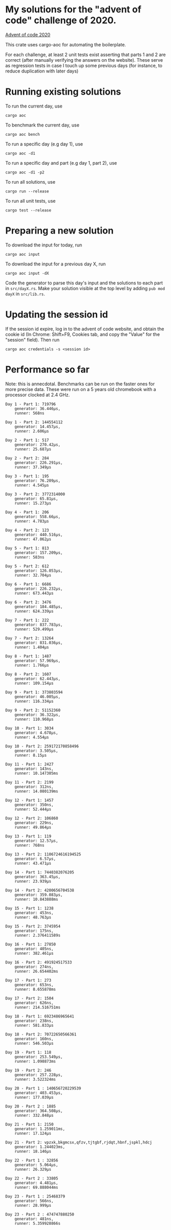 My solutions for the "advent of code" challenge of 2020.
===

[Advent of code 2020](https://adventofcode.com/2020)

This crate uses cargo-aoc for automating the boilerplate.

For each challenge, at least 2 unit tests exist asserting that parts 1 and 2 are correct (after manually verifying the answers on the website). These serve as regression tests in case I touch up some previous days (for instance, to reduce duplication with later days)

# Running existing solutions

To run the current day, use
```
cargo aoc
```
To benchmark the current day, use
```
cargo aoc bench
```

To run a specific day (e.g day 1), use
```
cargo aoc -d1
```
To run a specific day and part (e.g day 1, part 2), use
```
cargo aoc -d1 -p2
```

To run all solutions, use
```
cargo run --release
```
To run all unit tests, use
```
cargo test --release
```

# Preparing a new solution
To download the input for today, run
```
cargo aoc input
```

To download the input for a previous day X, run
```
cargo aoc input -dX
```

Code the generator to parse this day's input and the solutions to each part in `src/dayX.rs`.
Make your solution visible at the top level by adding `pub mod dayX` in `src/lib.rs`.

# Updating the session id 
If the session id expire, log in to the advent of code website, and obtain the cookie id (In Chrome: Shift+F9, Cookies tab, and copy the "Value" for the "session" field).
Then run
```
cargo aoc credentials -s <session id>
```

# Performance so far

Note: this is annecdotal. Benchmarks can be run on the faster ones for more precise data.
These were run on a 5 years old chromebook with a processor clocked at 2.4 GHz.

```
Day 1 - Part 1: 719796
	generator: 36.446µs,
	runner: 568ns

Day 1 - Part 2: 144554112
	generator: 14.457µs,
	runner: 2.606µs

Day 2 - Part 1: 517
	generator: 270.42µs,
	runner: 25.687µs

Day 2 - Part 2: 284
	generator: 226.291µs,
	runner: 37.349µs

Day 3 - Part 1: 195
	generator: 76.209µs,
	runner: 4.545µs

Day 3 - Part 2: 3772314000
	generator: 65.81µs,
	runner: 15.273µs

Day 4 - Part 1: 206
	generator: 558.66µs,
	runner: 4.783µs

Day 4 - Part 2: 123
	generator: 440.516µs,
	runner: 47.062µs

Day 5 - Part 1: 813
	generator: 157.209µs,
	runner: 583ns

Day 5 - Part 2: 612
	generator: 126.053µs,
	runner: 32.704µs

Day 6 - Part 1: 6686
	generator: 226.232µs,
	runner: 673.443µs

Day 6 - Part 2: 3476
	generator: 184.485µs,
	runner: 624.339µs

Day 7 - Part 1: 222
	generator: 837.783µs,
	runner: 529.499µs

Day 7 - Part 2: 13264
	generator: 831.036µs,
	runner: 1.404µs

Day 8 - Part 1: 1487
	generator: 57.969µs,
	runner: 1.766µs

Day 8 - Part 2: 1607
	generator: 62.443µs,
	runner: 109.154µs

Day 9 - Part 1: 373803594
	generator: 46.005µs,
	runner: 116.334µs

Day 9 - Part 2: 51152360
	generator: 36.322µs,
	runner: 110.968µs

Day 10 - Part 1: 3034
	generator: 4.678µs,
	runner: 4.554µs

Day 10 - Part 2: 259172170858496
	generator: 3.505µs,
	runner: 8.15µs

Day 11 - Part 1: 2427
	generator: 143ns,
	runner: 10.147305ms

Day 11 - Part 2: 2199
	generator: 312ns,
	runner: 14.080139ms

Day 12 - Part 1: 1457
	generator: 350ns,
	runner: 52.444µs

Day 12 - Part 2: 106860
	generator: 229ns,
	runner: 49.864µs

Day 13 - Part 1: 119
	generator: 12.57µs,
	runner: 768ns

Day 13 - Part 2: 1106724616194525
	generator: 6.57µs,
	runner: 43.471µs

Day 14 - Part 1: 7440382076205
	generator: 363.45µs,
	runner: 23.939µs

Day 14 - Part 2: 4200656704538
	generator: 359.083µs,
	runner: 10.843888ms

Day 15 - Part 1: 1238
	generator: 453ns,
	runner: 48.763µs

Day 15 - Part 2: 3745954
	generator: 175ns,
	runner: 2.376411589s

Day 16 - Part 1: 27850
	generator: 405ns,
	runner: 382.461µs

Day 16 - Part 2: 491924517533
	generator: 274ns,
	runner: 26.654402ms

Day 17 - Part 1: 273
	generator: 653ns,
	runner: 8.655878ms

Day 17 - Part 2: 1504
	generator: 626ns,
	runner: 214.516751ms

Day 18 - Part 1: 6923486965641
	generator: 238ns,
	runner: 581.833µs

Day 18 - Part 2: 70722650566361
	generator: 160ns,
	runner: 546.503µs

Day 19 - Part 1: 118
	generator: 253.549µs,
	runner: 1.098873ms

Day 19 - Part 2: 246
	generator: 257.228µs,
	runner: 3.522324ms

Day 20 - Part 1 : 140656720229539
	generator: 403.453µs,
	runner: 177.039µs

Day 20 - Part 2 : 1885
	generator: 364.508µs,
	runner: 332.848µs

Day 21 - Part 1: 2150
	generator: 1.259011ms,
	runner: 17.124µs

Day 21 - Part 2: vpzxk,bkgmcsx,qfzv,tjtgbf,rjdqt,hbnf,jspkl,hdcj
	generator: 1.244023ms,
	runner: 18.146µs

Day 22 - Part 1 : 32856
	generator: 5.064µs,
	runner: 26.329µs

Day 22 - Part 2 : 33805
	generator: 4.481µs,
	runner: 69.888044ms

Day 23 - Part 1 : 25468379
	generator: 566ns,
	runner: 28.999µs

Day 23 - Part 2 : 474747880250
	generator: 481ns,
	runner: 5.359928866s
```
